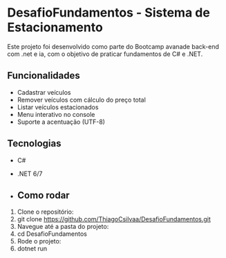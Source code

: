 # DesafioFundamentos - Sistema de Estacionamento

Este projeto foi desenvolvido como parte do Bootcamp avanade back-end com .net e ia, com o objetivo de praticar fundamentos de C# e .NET.

## Funcionalidades

- Cadastrar veículos
- Remover veículos com cálculo do preço total
- Listar veículos estacionados
- Menu interativo no console
- Suporte a acentuação (UTF-8)

## Tecnologias

- C#  
- .NET 6/7

- ## Como rodar

1. Clone o repositório:
2. git clone https://github.com/ThiagoCsilvaa/DesafioFundamentos.git
3. Navegue até a pasta do projeto:
4. cd DesafioFundamentos
5. Rode o projeto:
6. dotnet run
